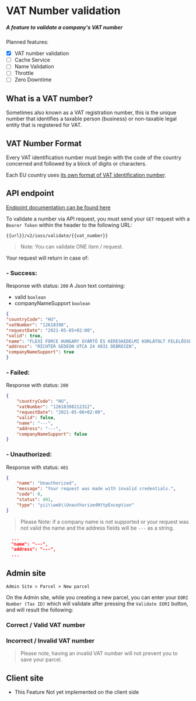 # VAT Number validation
##### A feature to validate a company's VAT number

Planned features:

- [X] VAT number validation
- [ ] Cache Service
- [ ] Name Validation
- [ ] Throttle 
- [ ] Zero Downtime

## What is a VAT number?

Sometimes also known as a VAT registration number, 
this is the unique number that identifies a taxable person (business) or non-taxable legal entity that is registered for VAT.


## VAT Number Format
Every VAT identification number must begin with the code of the country concerned and followed by a block of digits or characters.

Each EU country uses [its own format of VAT identification number](http://ec.europa.eu/taxation_customs/vies/faqvies.do#item_11).


## API endpoint

[Endpoint documentation can be found here](https://documenter.getpostman.com/view/6991677/TVzUCFmy#d31a18fb-7572-47f7-9ee1-d327533e7e0b) 

To validate a number via API request, you must send your `GET` request with a `Bearer Token` within the header to the following URL:

```url
{{url}}/v2/ioss/validate/{{vat_number}}
```
> Note:
> You can validate ONE item / request.




Your request will return in case of:

### - Success:
Response with status: `200`
A Json text containing:
- valid `boolean`
- companyNameSupport `boolean`


```json
{
"countryCode": "HU",
"vatNumber": "12618398",
"requestDate": "2021-05-05+02:00",
"valid": true,
"name": "FLEXI FORCE HUNGARY GYÁRTÓ ÉS KERESKEDELMI KORLÁTOLT FELELŐSSÉGŰ TÁRSASÁG",
"address": "RICHTER GEDEON UTCA 24 4031 DEBRECEN",
"companyNameSupport": true
}
```

### - Failed:
Response with status: `200`
```json
{
    "countryCode": "HU",
    "vatNumber": "12618398212312",
    "requestDate": "2021-05-06+02:00",
    "valid": false,
    "name": "---",
    "address": "---",
    "companyNameSupport": false
}
```

### - Unauthorized:
Response with status: `401`
```json
{
    "name": "Unauthorized",
    "message": "Your request was made with invalid credentials.",
    "code": 0,
    "status": 401,
    "type": "yii\\web\\UnauthorizedHttpException"
}
```

> Please Note: if a company name is not supported or your request was not valid the name and the address fields will be `---` as a string.
```json
  ...
  "name": "---",
  "address": "---",
  ...
```



## Admin site

`Admin Site > Parcel > New parcel` 

On the Admin site, while you creating a new parcel, you can enter your `EORI Number (Tax ID)` which will
validate after pressing the `Validate EORI` button, and will result the following:

### Correct / Valid VAT number 
<ImageZoom
src="images/ioss_vat_correct.png"
:border="true"
width="300"
/>

### Incorrect / Invalid VAT number
<ImageZoom
src="images/ioss_vat_incorrect.png"
:border="true"
width="300"
/>

> Please note, having an invalid VAT number will not prevent you to save your parcel.



## Client site

- This Feature Not yet implemented on the client side
